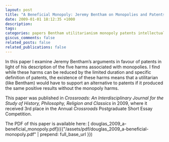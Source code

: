 ```yaml
---
layout: post
title: "A Beneficial Monopoly: Jeremy Bentham on Monopolies and Patents"
date: 2009-01-01 18:12:35 +1000
description:
tags:
categories: papers Bentham utilitarianism monopoly patents intellectual-property
giscus_comments: false
related_posts: false
related_publications: false
---
```


In this paper I examine Jeremy Bentham’s arguments in favour of patents in light of his description of the five harms associated with monopolies. I find while these harms can be reduced by the limited duration and specific definition of patents, the existence of these harms means that a utilitarian (like Bentham) would have to support an alternative to patents if it produced the same positive results without the monopoly harms.

This paper was published in _Crossroads: An Interdisciplinary Journal for the Study of History, Philosophy, Religion and Classics_ in 2009, where it received 3rd place in the Annual _Crossroads_ Postgraduate Short Essay Competition.

The PDF of this paper is available here: [<i class="fas fa-download"></i> douglas_2009_a-beneficial_monopoly.pdf]({{"/assets/pdf/douglas_2009_a-beneficial-monopoly.pdf" | prepend: full_base_url }})
